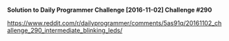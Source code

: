 ﻿**Solution to Daily Programmer Challenge [2016-11-02] Challenge #290**

https://www.reddit.com/r/dailyprogrammer/comments/5as91q/20161102_challenge_290_intermediate_blinking_leds/